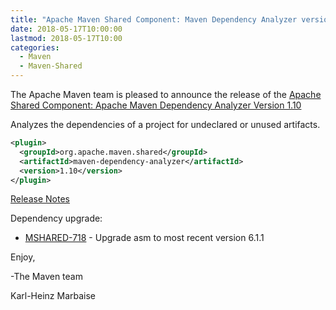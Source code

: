 ```yaml
---
title: "Apache Maven Shared Component: Maven Dependency Analyzer version 1.10 Released"
date: 2018-05-17T10:00:00
lastmod: 2018-05-17T10:00
categories:
  - Maven
  - Maven-Shared
---
```

The Apache Maven team is pleased to announce the release of the 
[Apache Shared Component: Apache Maven Dependency Analyzer Version 1.10](https://maven.apache.org/shared/maven-dependency-analyzer/)

Analyzes the dependencies of a project for undeclared or unused artifacts.

```xml
<plugin>
  <groupId>org.apache.maven.shared</groupId>
  <artifactId>maven-dependency-analyzer</artifactId>
  <version>1.10</version>
</plugin>
```

<!-- more -->

[Release Notes](https://issues.apache.org/jira/secure/ReleaseNote.jspa?projectId=12317922&version=12343067)

Dependency upgrade:

 * [MSHARED-718](https://issues.apache.org/jira/browse/MSHARED-718) - Upgrade asm to most recent version 6.1.1

Enjoy,

-The Maven team

Karl-Heinz Marbaise
